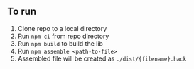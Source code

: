 ## To run

1. Clone repo to a local directory
2. Run `npm ci` from repo directory
3. Run `npm build` to build the lib
4. Run `npm assemble <path-to-file>`
5. Assembled file will be created as `./dist/{filename}.hack`
